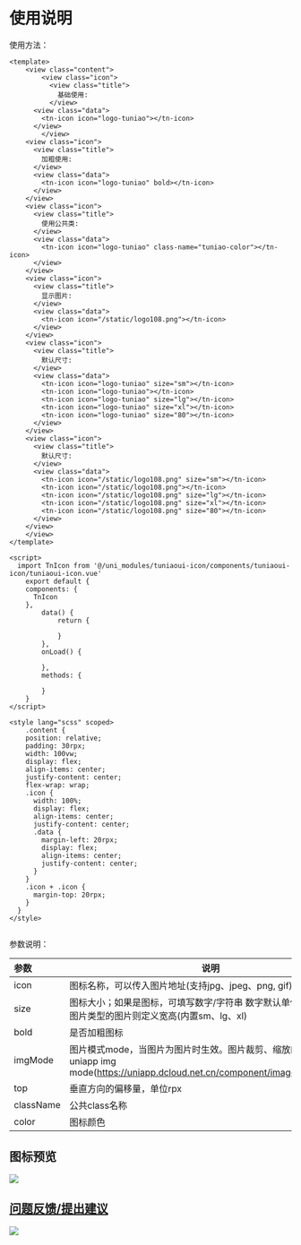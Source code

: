 # 使用说明

使用方法：

```
<template>
	<view class="content">
		<view class="icon">
		  <view class="title">
		    基础使用:
		  </view>
      <view class="data">
        <tn-icon icon="logo-tuniao"></tn-icon>
      </view>
		</view>
    <view class="icon">
      <view class="title">
        加粗使用:
      </view>
      <view class="data">
        <tn-icon icon="logo-tuniao" bold></tn-icon>
      </view>
    </view>
    <view class="icon">
      <view class="title">
        使用公共类:
      </view>
      <view class="data">
        <tn-icon icon="logo-tuniao" class-name="tuniao-color"></tn-icon>
      </view>
    </view>
    <view class="icon">
      <view class="title">
        显示图片:
      </view>
      <view class="data">
        <tn-icon icon="/static/logo108.png"></tn-icon>
      </view>
    </view>
    <view class="icon">
      <view class="title">
        默认尺寸:
      </view>
      <view class="data">
        <tn-icon icon="logo-tuniao" size="sm"></tn-icon>
        <tn-icon icon="logo-tuniao"></tn-icon>
        <tn-icon icon="logo-tuniao" size="lg"></tn-icon>
        <tn-icon icon="logo-tuniao" size="xl"></tn-icon>
        <tn-icon icon="logo-tuniao" size="80"></tn-icon>
      </view>
    </view>
    <view class="icon">
      <view class="title">
        默认尺寸:
      </view>
      <view class="data">
        <tn-icon icon="/static/logo108.png" size="sm"></tn-icon>
        <tn-icon icon="/static/logo108.png"></tn-icon>
        <tn-icon icon="/static/logo108.png" size="lg"></tn-icon>
        <tn-icon icon="/static/logo108.png" size="xl"></tn-icon>
        <tn-icon icon="/static/logo108.png" size="80"></tn-icon>
      </view>
    </view>
	</view>
</template>

<script>
  import TnIcon from '@/uni_modules/tuniaoui-icon/components/tuniaoui-icon/tuniaoui-icon.vue'
	export default {
    components: {
      TnIcon
    },
		data() {
			return {
				
			}
		},
		onLoad() {

		},
		methods: {

		}
	}
</script>

<style lang="scss" scoped>
	.content {
    position: relative;
    padding: 30rpx;
    width: 100vw;
    display: flex;
    align-items: center;
    justify-content: center;
    flex-wrap: wrap;
    .icon {
      width: 100%;
      display: flex;
      align-items: center;
      justify-content: center;
      .data {
        margin-left: 20rpx;
        display: flex;
        align-items: center;
        justify-content: center;
      }
    }
    .icon + .icon {
      margin-top: 20rpx;
    }
  }
</style>


```

参数说明：

| 参数      | 说明                                                                                                                             | 类型    | 默认值      | 可选值             |
|:----------|----------------------------------------------------------------------------------------------------------------------------------|:--------|:------------|:-------------------|
| icon      | 图标名称，可以传入图片地址(支持jpg、jpeg、png, gif)                                                                                 | String  | -           | -                  |
| size      | 图标大小；如果是图标，可填写数字/字符串 数字默认单位rpx；如果是图片类型的图片则定义宽高(内置sm、lg、xl)                               | String  | sm          | sm/lg/xl/200/200px |
| bold      | 是否加粗图标                                                                                                                     | Boolean | false       | true               |
| imgMode   | 图片模式mode，当图片为图片时生效。图片裁剪、缩放的模式 参考uniapp img mode(https://uniapp.dcloud.net.cn/component/image.html#image) | String  | scaleToFill |                    |
| top       | 垂直方向的偏移量，单位rpx                                                                                                         | String  | -           | -                  |
| className | 公共class名称                                                                                                                    | String  | -           | -                  |
| color     | 图标颜色                                                                                                                         | String  | -           | -                  |

## 图标预览

![](https://oscimg.oschina.net/oscnet/up-4f4c100d9899ef24e4fccead9d351665360.jpg)

## [问题反馈/提出建议](https://vue2.tuniaokj.com/cooperation/about.html)
![](https://vue2.tuniaokj.com/index/index.jpg)
